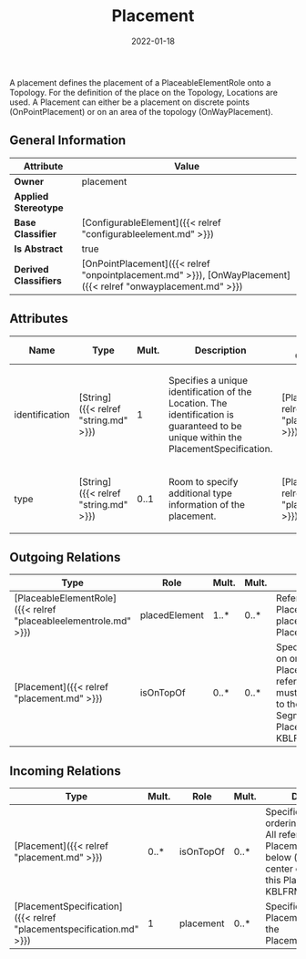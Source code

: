 ﻿---
title: Placement
toc: false
type: specs
date: "2022-01-18"
draft: false
specification: VEC
version: 1.2.2
documentType: "Recommendation"
elementType: Class
classes:
  - Placement
menu_name: vec-1.2.2
---
<p>A placement defines the placement of a PlaceableElementRole onto a Topology. For the definition of the place on the Topology, Locations are used. A Placement can either be a placement on discrete points (OnPointPlacement) or on an area of the topology (OnWayPlacement).  </p>

## General Information

| Attribute               | Value |
|-------------------------|-------|
| **Owner**               | placement |
| **Applied Stereotype**  |   |
| **Base Classifier**     | [ConfigurableElement]({{< relref "configurableelement.md" >}})<br/>  |
| **Is Abstract**         | true |
| **Derived Classifiers** | [OnPointPlacement]({{< relref "onpointplacement.md" >}}), [OnWayPlacement]({{< relref "onwayplacement.md" >}}) |

## Attributes
|  Name  |  Type  |  Mult.  |  Description  |  Owning Classifier  |
|--------|--------|---------|---------------|--------------|
|identification | [String]({{< relref "string.md" >}}) | 1 | <p> Specifies a unique identification of the Location. The identification is guaranteed to be unique within the PlacementSpecification.      </p> | [Placement]({{< relref "placement.md" >}}) |
|type | [String]({{< relref "string.md" >}}) | 0..1 | <p>Room to specify additional type information of the placement. </p> | [Placement]({{< relref "placement.md" >}}) |

## Outgoing Relations
|    Type  |   Role   |   Mult.   |   Mult.   |   Description   |
|----------|----------|-----------|-----------|-----------------|
| [PlaceableElementRole]({{< relref "placeableelementrole.md" >}}) | placedElement | 1..* | 0..* | References the PlaceableElementRoles placed by the Placement. |
| [Placement]({{< relref "placement.md" >}}) | isOnTopOf | 0..* | 0..* | Specifies constraints on ordering of Placements. All referenced Placements must be below (nearer to the center of the Segment) this Placement.  (see KBLFRM-171) |
##  Incoming Relations
|    Type  |   Mult.  |   Role    |   Mult.   |   Description  |
|----------|----------|-----------|-----------|----------------|
| [Placement]({{< relref "placement.md" >}}) | 0..* | isOnTopOf | 0..* | Specifies constraints on ordering of Placements. All referenced Placements must be below (nearer to the center of the Segment) this Placement.  (see KBLFRM-171) |
| [PlacementSpecification]({{< relref "placementspecification.md" >}}) | 1 | placement | 0..* | Specifies the Placements defined by the PlacementSpecification. |
